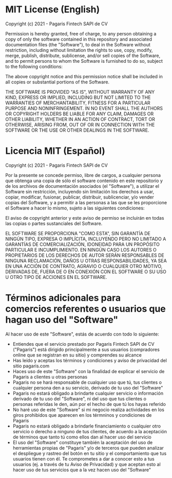 # MIT License (English)

Copyright (c) 2021 - Pagaris Fintech SAPI de CV

Permission is hereby granted, free of charge, to any person obtaining a copy of only the software contained in this repository and associated documentation files (the "Software"), to deal in the Software without restriction, including without limitation the rights to use, copy, modify, merge, publish, distribute, sublicense, and/or sell copies of the Software, and to permit persons to whom the Software is furnished to do so, subject to the following conditions:

The above copyright notice and this permission notice shall be included in all copies or substantial portions of the Software.

THE SOFTWARE IS PROVIDED "AS IS", WITHOUT WARRANTY OF ANY KIND, EXPRESS OR IMPLIED, INCLUDING BUT NOT LIMITED TO THE WARRANTIES OF MERCHANTABILITY, FITNESS FOR A PARTICULAR PURPOSE AND NONINFRINGEMENT. IN NO EVENT SHALL THE AUTHORS OR COPYRIGHT HOLDERS BE LIABLE FOR ANY CLAIM, DAMAGES OR OTHER LIABILITY, WHETHER IN AN ACTION OF CONTRACT, TORT OR OTHERWISE, ARISING FROM, OUT OF OR IN CONNECTION WITH THE SOFTWARE OR THE USE OR OTHER DEALINGS IN THE SOFTWARE.


# Licencia MIT (Español)

Copyright (c) 2021 - Pagaris Fintech SAPI de CV

Por la presente se concede permiso, libre de cargos, a cualquier persona que obtenga una copia de sólo el software contenido en este repositorio y de los archivos de documentación asociados (el "Software"), a utilizar el Software sin restricción, incluyendo sin limitación los derechos a usar, copiar, modificar, fusionar, publicar, distribuir, sublicenciar, y/o vender copias del Software, y a permitir a las personas a las que se les proporcione el Software a hacer lo mismo, sujeto a las siguientes condiciones:

El aviso de copyright anterior y este aviso de permiso se incluirán en todas las copias o partes sustanciales del Software.

EL SOFTWARE SE PROPORCIONA "COMO ESTA", SIN GARANTÍA DE NINGÚN TIPO, EXPRESA O IMPLÍCITA, INCLUYENDO PERO NO LIMITADO A GARANTÍAS DE COMERCIALIZACIÓN, IDONEIDAD PARA UN PROPÓSITO PARTICULAR E INCUMPLIMIENTO. EN NINGÚN CASO LOS AUTORES O PROPIETARIOS DE LOS DERECHOS DE AUTOR SERÁN RESPONSABLES DE NINGUNA RECLAMACIÓN, DAÑOS U OTRAS RESPONSABILIDADES, YA SEA EN UNA ACCIÓN DE CONTRATO, AGRAVIO O CUALQUIER OTRO MOTIVO, DERIVADAS DE, FUERA DE O EN CONEXIÓN CON EL SOFTWARE O SU USO U OTRO TIPO DE ACCIONES EN EL SOFTWARE.


# Términos adicionales para comercios referentes o usuarios que hagan uso del "Software"

Al hacer uso de este "Software", estás de acuerdo con todo lo siguiente:
- Entiendes que el servicio prestado por Pagaris Fintech SAPI de CV ("Pagaris") está dirigido principalmente a sus usuarios (compradores online que se registran en su sitio) y comprendes su alcance
- Has leído y aceptas los términos y condiciones y aviso de privacidad del sitio pagaris.com
- Haces uso de este "Software" con la finalidad de explicar el servicio de Pagaris a clientes u otras personas
- Pagaris no se hará responsable de cualquier uso que tú, tus clientes o cualquier persona den a su servicio, derivado de tu uso del "Software"
- Pagaris no estará obligado a brindarte cualquier servicio o información derivado de tu uso del "Software", ni del uso que tus clientes o personas referidas le den, aún por el hecho de que tú los hayas referido
- No haré uso de este "Software" si mi negocio realiza actividades en los giros prohibidos que aparecen en los térmninos y condiciones de Pagaris
- Pagaris no estará obligado a brindarle financiamiento o cualquier otro servicio o derecho a ninguno de tus clientes, de acuerdo a la aceptación de términos que tanto tú como ellos dan al hacer uso del servicio
- El uso del "Software" constituye también la aceptación del uso de herramientas propias de "Pagaris" y/o de terceros que pueden analizar el despliegue y rastreo del botón en tu sitio y el comportamiento que tus usuarios tienen con él. Te comprometes a dar a conocer esto a tus usuarios (ej. a través de tu Aviso de Privacidad) y que aceptan esto al hacer uso de tus servicios que a la vez hacen uso del "Software"
